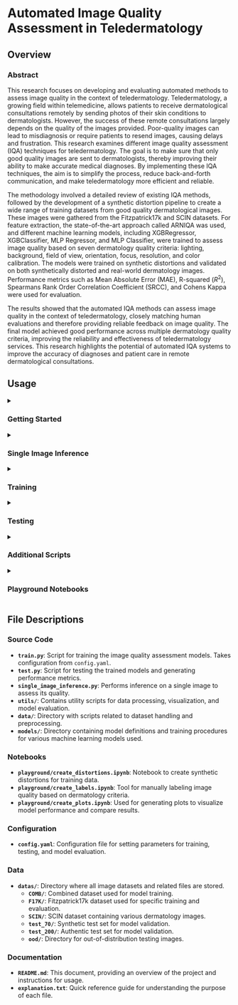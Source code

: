 # Automated Image Quality Assessment in Teledermatology

## Overview

### Abstract

This research focuses on developing and evaluating automated methods to assess image quality in the context of teledermatology. Teledermatology, a growing field within telemedicine, allows patients to receive dermatological consultations remotely by sending photos of their skin conditions to dermatologists. However, the success of these remote consultations largely depends on the quality of the images provided. Poor-quality images can lead to misdiagnosis or require patients to resend images, causing delays and frustration. This research examines different image quality assessment (IQA) techniques for teledermatology. The goal is to make sure that only good quality images are sent to dermatologists, thereby improving their ability to make accurate medical diagnoses. By implementing these IQA techniques, the aim is to simplify the process, reduce back-and-forth communication, and make teledermatology more efficient and reliable.

The methodology involved a detailed review of existing IQA methods, followed by the development of a synthetic distortion pipeline to create a wide range of training datasets from good quality dermatological images. These images were gathered from the Fitzpatrick17k and SCIN datasets. For feature extraction, the state-of-the-art approach called ARNIQA was used, and different machine learning models, including XGBRegressor, XGBClassifier, MLP Regressor, and MLP Classifier, were trained to assess image quality based on seven dermatology quality criteria: lighting, background, field of view, orientation, focus, resolution, and color calibration. The models were trained on synthetic distortions and validated on both synthetically distorted and real-world dermatology images. Performance metrics such as Mean Absolute Error (MAE), R-squared ($R^{2}$), Spearmans Rank Order Correlation Coefficient (SRCC), and Cohens Kappa were used for evaluation.

The results showed that the automated IQA methods can assess image quality in the context of teledermatology, closely matching human evaluations and therefore providing reliable feedback on image quality. The final model achieved good performance across multiple dermatology quality criteria, improving the reliability and effectiveness of teledermatology services. This research highlights the potential of automated IQA systems to improve the accuracy of diagnoses and patient care in remote dermatological consultations.

## Usage

<details>
<summary><h3>Getting Started</h3></summary>

#### Installation

I recommend using the [**Anaconda**](https://www.anaconda.com/) package manager to avoid dependency/reproducibility problems. For Linux systems, you can find a conda installation guide [here](https://docs.conda.io/projects/conda/en/latest/user-guide/install/linux.html).

1. Clone the repository

```sh
git clone https://github.com/Schoggi-Mimi/bachelor-thesis
```

2. Create a conda environment and install Python dependencies

```sh
conda create -n IQA -y python=3.10
conda activate IQA
chmod +x install_requirements.sh
./install_requirements.sh
```

#### Data Preparation

Prepare the dataset by organizing it into the `datas` directory. This directory should contain subdirectories for different datasets and their respective embeddings.

1. **Filtered good quality images**: These images are available upon request and should be placed under the `datas` directory.

2. **Original images**: Download the datasets from the following sources:
   - [**SCIN**](https://github.com/google-research-datasets/scin)
   - [**Fitzpatrick17k**](https://github.com/mattgroh/fitzpatrick17k)

   After downloading, organize the data as follows:

   ```
   ├── datas
   |    ├── COMB
   |    |   ├── embeddings
   |    |   ├── ... (950 good quality images)
   |    ├── F17K
   |    |   ├── embeddings
   |    |   ├── ... (475 good quality images)
   |    ├── SCIN
   |    |   ├── embeddings
   |    |   ├── ... (475 good quality images)
   |    ├── test_70 (synthetic test set)
   |    |   ├── distorted
   |    |   ├── embeddings
   |    |   ├── ... (70 good quality images)
   |    ├── test_200 (authentic test set)
   |    |   ├── embeddings
   |    |   ├── scores.json
   |    |   ├── ... (200 images)
   |    ├── ood
   ```

</details>

<details>
<summary><h3>Single Image Inference</h3></summary>

To perform inference on a single image and assess its quality, run the following command:

```sh
python single_image_inference.py --config_path config.yaml
```

**Parameters:**
- `--image_path`: Path to the image to be evaluated.
- `--model_path`: Path to the pre-trained model file.

</details>

<details>
<summary><h3>Training</h3></summary>

To train a new model using the provided configuration file, run the following command:

```sh
python train.py --config_path config.yaml
```

**Parameters:**
- `--root`: Path to the dataset folder.
- `--num_distortions`: Number of distortions to apply during training.
- `--batch_size`: Batch size for the DataLoader.
- `--num_workers`: Number of worker threads for the DataLoader.
- `--model_type`: Type of model to train (`xgb_reg`, `xgb_cls`, `mlp_reg`, `mlp_cls`).
- `--sweep`: Set to `true` to enable hyperparameter sweeping.
- `--sweep_count`: Number of sweeps to perform during hyperparameter tuning.
- `--model_save`: Set to `true` to save the trained model.
- `--model_save_path`: Path where the final trained model should be saved.
- `--plot_results`: Set to `true` to enable plotting of results.
- `--logging`: Configuration for logging, including the use of wandb for monitoring training.

**Note:** If using wandb for logging, make sure the `project` and `entity` fields are correctly set in the `config.yaml` file under `wandb`.

This process trains the model on the specified dataset, applying the given distortions, and evaluates its performance based on the chosen criteria.

</details>

<details>
<summary><h3>Testing</h3></summary>

To test the trained model and generate performance metrics and visualizations, use the following command:

```sh
python test.py --config_path config.yaml
```

**Parameters:**
- `--root`: Path to the dataset folder for testing.
- `--batch_size`: Batch size for the DataLoader.
- `--num_workers`: Number of worker threads for the DataLoader.
- `--model_path`: Path to the trained model `.pkl` file.
- `--data_type`: Specify `'s'` for synthetic data or `'a'` for authentic data.

**Note:** If `data_type == 'a'`, the script will test the authentic test set (change also `root` to `test_200`). If `data_type == 's'`, the script will test the synthetic dataset (change `root` to `test_70`).

</details>

<details>
<summary><h3>Additional Scripts</h3></summary>

### Inference Script

This script is used to perform inference on a folder containing images and save the results in a CSV file.

**Parameters:**
- `--model_path`: Path to the trained model `.pkl` file.
- `--images_path`: Path to the directory containing images for batch inference.
- `--csv_path`: Path to save the results in a CSV file.
- `--batch_size`: Batch size for processing images.
- `--num_workers`: Number of worker threads for processing.

### Structural Similarity Index Measure (SSIM) Script

This script calculates the Structural Similarity Index (SSIM) between two sets of images, typically an original and its distorted version. Results are saved in a CSV file.

**Parameters:**
- `--original_path`: Path to the folder with original images.
- `--distorted_path`: Path to the folder with distorted images.
- `--csv_path`: Path to save the SSIM scores in a CSV file.
- `--batch_size`: Batch size for processing (not used in current implementation).
- `--num_workers`: Number of worker threads for processing (not used in current implementation).

### ARNIQA Script

This script runs the ARNIQA model on a set of images and saves the predicted quality scores in a CSV file.

**Parameters:**
- `--root`: Path to the folder containing the images.
- `--regressor_dataset`: Dataset used for training the regressor.
- `--output_csv`: Path to save the predicted quality scores in a CSV file.
</details>

<details>
<summary><h3>Playground Notebooks</h3></summary>

#### `create_distortions.ipynb`
This notebook allows you to generate synthetic distortions on images based on the seven dermatology quality criteria. You can select a folder of good quality images and apply various distortions to create training datasets. The distorted images are saved in the same folder and are used for training and evaluation.

#### `create_labels.ipynb`
In this notebook, you can manually assign distortion scores to images. It prompts you to rate each image on the seven dermatology criteria from 0 (no distortion) to 1 (high distortion). The scores are saved in a JSON file for later use in training and evaluation.

#### `create_plots.ipynb`
This notebook provides tools for generating various plots to visualize and compare model performance. It helps in understanding the effectiveness of the models in assessing image quality.

</details>

## File Descriptions

### Source Code
- **`train.py`**: Script for training the image quality assessment models. Takes configuration from `config.yaml`.
- **`test.py`**: Script for testing the trained models and generating performance metrics.
- **`single_image_inference.py`**: Performs inference on a single image to assess its quality.
- **`utils/`**: Contains utility scripts for data processing, visualization, and model evaluation.
- **`data/`**: Directory with scripts related to dataset handling and preprocessing.
- **`models/`**: Directory containing model definitions and training procedures for various machine learning models used.

### Notebooks
- **`playground/create_distortions.ipynb`**: Notebook to create synthetic distortions for training data.
- **`playground/create_labels.ipynb`**: Tool for manually labeling image quality based on dermatology criteria.
- **`playground/create_plots.ipynb`**: Used for generating plots to visualize model performance and compare results.

### Configuration
- **`config.yaml`**: Configuration file for setting parameters for training, testing, and model evaluation.

### Data
- **`datas/`**: Directory where all image datasets and related files are stored.
  - **`COMB/`**: Combined dataset used for model training.
  - **`F17K/`**: Fitzpatrick17k dataset used for specific training and evaluation.
  - **`SCIN/`**: SCIN dataset containing various dermatology images.
  - **`test_70/`**: Synthetic test set for model validation.
  - **`test_200/`**: Authentic test set for model validation.
  - **`ood/`**: Directory for out-of-distribution testing images.

### Documentation
- **`README.md`**: This document, providing an overview of the project and instructions for usage.
- **`explanation.txt`**: Quick reference guide for understanding the purpose of each file.
